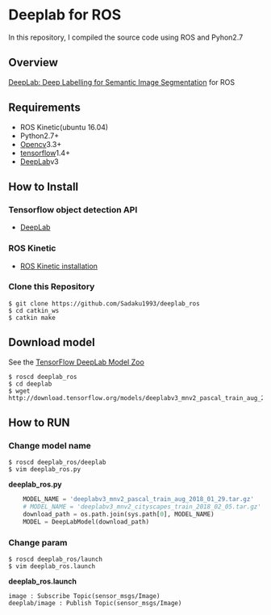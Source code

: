 # Deeplab for ROS
In this repository, I compiled the source code using ROS and Pyhon2.7

## Overview
[DeepLab: Deep Labelling for Semantic Image Segmentation](https://github.com/tensorflow/models/tree/master/research/deeplab) for ROS

## Requirements
- ROS Kinetic(ubuntu 16.04)
- Python2.7+
- [Opencv](https://opencv.org/)3.3+
- [tensorflow](https://www.tensorflow.org/install/)1.4+
- [DeepLab](https://github.com/tensorflow/models/tree/master/research/deeplab)v3

## How to Install
### Tensorflow object detection API
- [DeepLab](https://github.com/tensorflow/models/blob/master/research/deeplab/g3doc/installation.md)
### ROS Kinetic
- [ROS Kinetic installation](http://wiki.ros.org/ja/kinetic/Installation/Ubuntu)
### Clone this Repository
```
$ git clone https://github.com/Sadaku1993/deeplab_ros
$ cd catkin_ws
$ catkin make
```

## Download model
See the [TensorFlow DeepLab Model Zoo](https://github.com/tensorflow/models/blob/master/research/deeplab/g3doc/model_zoo.md)
```
$ roscd deeplab_ros
$ cd deeplab
$ wget http://download.tensorflow.org/models/deeplabv3_mnv2_pascal_train_aug_2018_01_29.tar.gz 
```

## How to RUN
### Change model name
```
$ roscd deeplab_ros/deeplab
$ vim deeplab_ros.py
```
**deeplab_ros.py**
```python
    MODEL_NAME = 'deeplabv3_mnv2_pascal_train_aug_2018_01_29.tar.gz'
    # MODEL_NAME = 'deeplabv3_mnv2_cityscapes_train_2018_02_05.tar.gz'
    download_path = os.path.join(sys.path[0], MODEL_NAME)
    MODEL = DeepLabModel(download_path)
```

### Change param
```
$ roscd deeplab_ros/launch
$ vim deeplab_ros.launch
```
**deeplab_ros.launch**
```
image : Subscribe Topic(sensor_msgs/Image)
deeplab/image : Publish Topic(sensor_msgs/Image)
```
